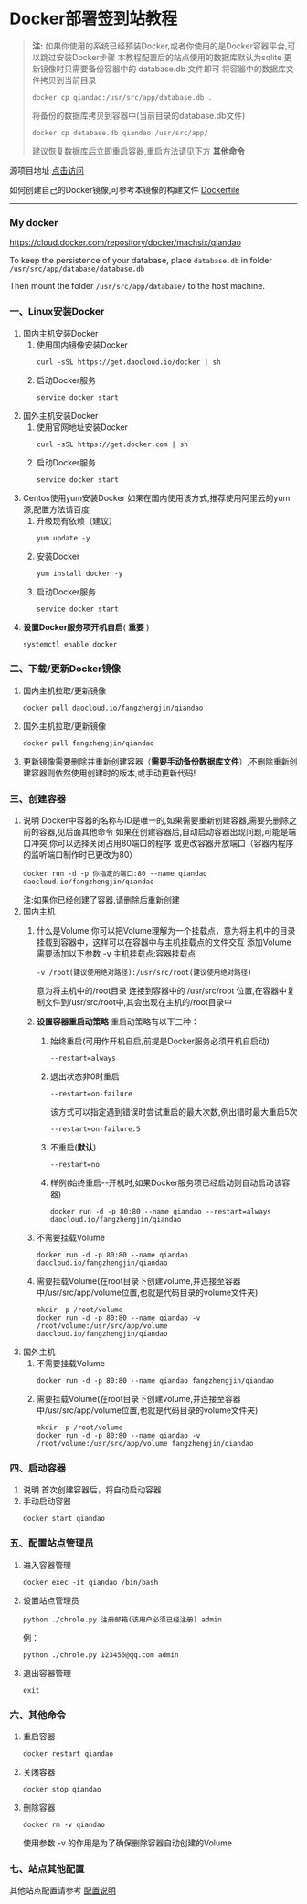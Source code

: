 # Docker部署签到站教程

> **注:**
> 如果你使用的系统已经预装Docker,或者你使用的是Docker容器平台,可以跳过安装Docker步骤
> 本教程配置后的站点使用的数据库默认为sqlite
> 更新镜像时只需要备份容器中的 database.db 文件即可
> 将容器中的数据库文件拷贝到当前目录
> ```
> docker cp qiandao:/usr/src/app/database.db .
> ```
> 将备份的数据库拷贝到容器中(当前目录的database.db文件)
> ```
> docker cp database.db qiandao:/usr/src/app/
> ```
> 建议恢复数据库后立即重启容器,重启方法请见下方 **其他命令**

源项目地址 [点击访问][1]

如何创建自己的Docker镜像,可参考本镜像的构建文件 [Dockerfile][3]

***

### My docker
https://cloud.docker.com/repository/docker/machsix/qiandao

To keep the persistence of your database, place `database.db` in folder `/usr/src/app/database/database.db`

Then mount the folder `/usr/src/app/database/` to the host machine.

### 一、Linux安装Docker
1. 国内主机安装Docker
    1. 使用国内镜像安装Docker
        ```
        curl -sSL https://get.daocloud.io/docker | sh
        ```
    2. 启动Docker服务
        ```
    	service docker start
        ```
2. 国外主机安装Docker
	1. 使用官网地址安装Docker
	    ```
		curl -sSL https://get.docker.com | sh
		```
	2. 启动Docker服务
	    ```
		service docker start
        ```
3. Centos使用yum安装Docker
	如果在国内使用该方式,推荐使用阿里云的yum源,配置方法请百度
	1. 升级现有依赖（建议）
	    ```
		yum update -y
		```
	2. 安装Docker
		```
        yum install docker -y
        ```
    3. 启动Docker服务
        ```
		service docker start
		```
4. **设置Docker服务项开机自启**( **重要** )
    ```
    systemctl enable docker
    ```

### 二、下载/更新Docker镜像

1. 国内主机拉取/更新镜像
    ```
	docker pull daocloud.io/fangzhengjin/qiandao
	```
2. 国外主机拉取/更新镜像
	```
    docker pull fangzhengjin/qiandao
    ```
3. 更新镜像需要删除并重新创建容器（**需要手动备份数据库文件**）,不删除重新创建容器则依然使用创建时的版本,或手动更新代码!

### 三、创建容器
1. 说明
	Docker中容器的名称与ID是唯一的,如果需要重新创建容器,需要先删除之前的容器,见后面其他命令
	如果在创建容器后,自动启动容器出现问题,可能是端口冲突,你可以选择关闭占用80端口的程序
	或更改容器开放端口（容器内程序的监听端口制作时已更改为80）
	```
	docker run -d -p 你指定的端口:80 --name qiandao daocloud.io/fangzhengjin/qiandao
	```
	注:如果你已经创建了容器,请删除后重新创建
2. 国内主机
	1. 什么是Volume
		你可以把Volume理解为一个挂载点，意为将主机中的目录挂载到容器中，这样可以在容器中与主机挂载点的文件交互
		添加Volume需要添加以下参数
		-v 主机挂载点:容器挂载点
		```
		-v /root(建议使用绝对路径):/usr/src/root(建议使用绝对路径)
		```
		意为将主机中的/root目录 连接到容器中的 /usr/src/root 位置,在容器中复制文件到/usr/src/root中,其会出现在主机的/root目录中

	2. **设置容器重启动策略**
	    重启动策略有以下三种：
        1. 始终重启(可用作开机自启,前提是Docker服务必须开机自启动)
            ```
            --restart=always
            ```
        2. 退出状态非0时重启
            ```
            --restart=on-failure
            ```
            该方式可以指定遇到错误时尝试重启的最大次数,例出错时最大重启5次
            ```
            --restart=on-failure:5
            ```
        3. 不重启(**默认**)
            ```
            --restart=no
            ```
		4. 样例(始终重启--开机时,如果Docker服务项已经启动则自动启动该容器)
		    ```
		    docker run -d -p 80:80 --name qiandao --restart=always daocloud.io/fangzhengjin/qiandao
	        ```
	3. 不需要挂载Volume
	    ```
		docker run -d -p 80:80 --name qiandao daocloud.io/fangzhengjin/qiandao
	    ```
	4. 需要挂载Volume(在root目录下创建volume,并连接至容器中/usr/src/app/volume位置,也就是代码目录的volume文件夹)
	    ```
		mkdir -p /root/volume
		docker run -d -p 80:80 --name qiandao -v /root/volume:/usr/src/app/volume daocloud.io/fangzhengjin/qiandao
		```
3. 国外主机
	1. 不需要挂载Volume
	    ```
		docker run -d -p 80:80 --name qiandao fangzhengjin/qiandao
	    ```
	2. 需要挂载Volume(在root目录下创建volume,并连接至容器中/usr/src/app/volume位置,也就是代码目录的volume文件夹)
	    ```
		mkdir -p /root/volume
		docker run -d -p 80:80 --name qiandao -v /root/volume:/usr/src/app/volume fangzhengjin/qiandao
		```

### 四、启动容器
1. 说明
	首次创建容器后，将自动启动容器
2. 手动启动容器
	```
    docker start qiandao
    ```

### 五、配置站点管理员
1. 进入容器管理
    ```
    docker exec -it qiandao /bin/bash
    ```
2. 设置站点管理员
    ```
	python ./chrole.py 注册邮箱(该用户必须已经注册) admin
	```
	例：
	```
	python ./chrole.py 123456@qq.com admin
	```
3. 退出容器管理
    ```
	exit
	```

### 六、其他命令
1. 重启容器
    ```
	docker restart qiandao
	```
2. 关闭容器
    ```
	docker stop qiandao
	```
3. 删除容器
    ```
	docker rm -v qiandao
	```
    使用参数 -v 的作用是为了确保删除容器自动创建的Volume
### 七、站点其他配置

其他站点配置请参考 [配置说明][2]

[1]:https://github.com/binux/qiandao
[2]:https://github.com/binux/qiandao/blob/master/README.md
[3]:https://github.com/fangzhengjin/qiandao/blob/master/Dockerfile
